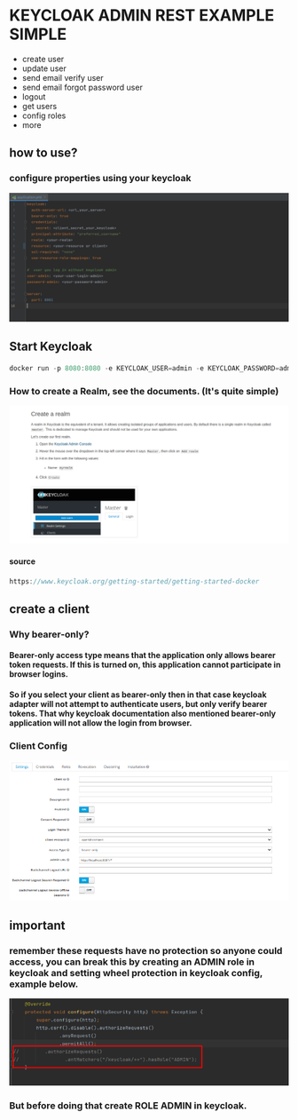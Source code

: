 # KEYCLOAK ADMIN REST EXAMPLE SIMPLE

* create user
* update user
* send email verify user
* send email forgot password user
* logout
* get users
* config roles
* more

## how to use?

### configure properties using your keycloak

![Alt text](config.png "config")

## Start Keycloak

```rust
docker run -p 8080:8080 -e KEYCLOAK_USER=admin -e KEYCLOAK_PASSWORD=admin quay.io/keycloak/keycloak:15.0.2
```

### How to create a Realm, see the documents. (It's quite simple)
![Alt text](create_realm.png "create_realm")

#### source

```rust
https://www.keycloak.org/getting-started/getting-started-docker
```

## create a client

### Why bearer-only?

#### Bearer-only access type means that the application only allows bearer token requests. If this is turned on, this application cannot participate in browser logins.

#### So if you select your client as bearer-only then in that case keycloak adapter will not attempt to authenticate users, but only verify bearer tokens. That why keycloak documentation also mentioned bearer-only application will not allow the login from browser.
### Client Config

![Alt text](cliente_config.png "client_config")

## important

### remember these requests have no protection so anyone could access, you can break this by creating an ADMIN role in keycloak and setting wheel protection in keycloak config, example below.

![Alt text](admin.png "admin")

### But before doing that create ROLE ADMIN in keycloak.
